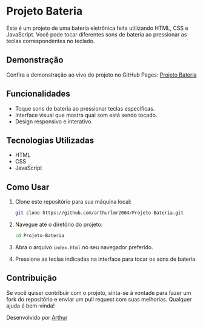 # Projeto Bateria

Este é um projeto de uma bateria eletrônica feita utilizando HTML, CSS e JavaScript. Você pode tocar diferentes sons de bateria ao pressionar as teclas correspondentes no teclado.

## Demonstração

Confira a demonstração ao vivo do projeto no GitHub Pages: [Projeto Bateria](https://arthurlmr2004.github.io/Projeto-Bateria/)

## Funcionalidades

- Toque sons de bateria ao pressionar teclas específicas.
- Interface visual que mostra qual som está sendo tocado.
- Design responsivo e interativo.

## Tecnologias Utilizadas

- HTML
- CSS
- JavaScript

## Como Usar

1. Clone este repositório para sua máquina local:

    ```bash
    git clone https://github.com/arthurlmr2004/Projeto-Bateria.git
    ```

2. Navegue até o diretório do projeto:

    ```bash
    cd Projeto-Bateria
    ```

3. Abra o arquivo `index.html` no seu navegador preferido.

4. Pressione as teclas indicadas na interface para tocar os sons de bateria.

## Contribuição

Se você quiser contribuir com o projeto, sinta-se à vontade para fazer um fork do repositório e enviar um pull request com suas melhorias. Qualquer ajuda é bem-vinda!

Desenvolvido por [Arthur](https://github.com/arthurlmr2004)
